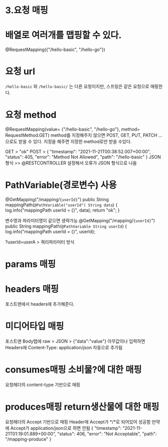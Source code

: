 # 3.요청 매핑  

# 배열로 여러개를 맵핑할 수 있다.  
@RequestMapping({"/hello-basic", "/hello-go"})  

# 요청 url
 `/hello-basic` 와 `/hello-basic/` 는 다른 요청이지만, 스프링은 같은 요청으로 매핑한다.

# 요청 method
@RequestMapping(value= {"/hello-basic", "/hello-go"}, method= RequestMethod.GET)
method를 지정해주지 않으면 POST, GET, PUT, PATCH ... 으로도 받을 수 있다.
지정을 해주면 지정한 method로만 받을 수있다.

GET > "ok"
POST > {
            "timestamp": "2021-11-21T00:38:52.007+00:00",
            "status": 405,
            "error": "Method Not Allowed",
            "path": "/hello-basic"
        } JSON 형식 >> @RESTCONTROLLER 설정해서 오류가 JSON 형식으로 나옴

# PathVariable(경로변수) 사용
@GetMapping("/mapping/`{userId}`")
public String mappingPath(`@PathVariable("userId") String data`) {
    log.info("mappingPath userId = {}", data);
    return "ok";
}

변수명과 파라미터명이 같으면 생략가능
@GetMapping("/mapping/`{userId}`")
public String mappingPath(`@PathVariable String userId`) {
    log.info("mappingPath userId = {}", userId);


?userId=userA > 쿼리파라미터 방식

# params 매핑

# headers 매핑
포스트맨에서 headers에 추가해준다.

# 미디어타입 매핑
포스트맨 Body탭에 raw > JSON > {"data":"value"} 아무값이나 입력하면
Headers에 Content-Type: application/json 자동으로 추가됨

# consumes매핑 소비물?에 대한 매핑
요청헤더의 content-type 기반으로 매핑

# produces매핑 return생산물에 대한 매핑
요청헤더의 Accept 기반으로 매핑
Header에 Accept가 */*로 되어있어 성공함
만약에 Accept가 application/json으로 하면 안됨
{
    "timestamp": "2021-11-21T01:19:01.889+00:00",
    "status": 406,
    "error": "Not Acceptable",
    "path": "/mapping-produce"
}




